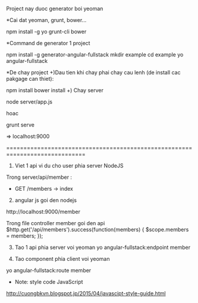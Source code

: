 Project nay duoc generator boi yeoman

*Cai dat yeoman, grunt, bower...

npm install -g yo grunt-cli bower


*Command de generator 1 project

npm install -g generator-angular-fullstack
mkdir example
cd example
yo angular-fullstack

*De chay project
+)Dau tien khi chay phai chay cau lenh (de install cac pakgage can thiet):

npm install 
bower install
+) Chay server

node server/app.js

hoac 

grunt serve

=> localhost:9000

=============================================================================

1. Viet 1 api vi du cho user phia server NodeJS

Trong server/api/member : 
* GET     /members              ->  index

2. angular js goi den nodejs

http://localhost:9000/member

Trong file controller member goi den api 
 $http.get('/api/members').success(function(members) {
      $scope.members = members;
    });

3. Tao 1 api phia server voi yeoman
yo angular-fullstack:endpoint member

4. Tao component phia client voi yeoman

yo angular-fullstack:route member

* Note: style code JavaScript

http://cuongbkvn.blogspot.jp/2015/04/javascipt-style-guide.html